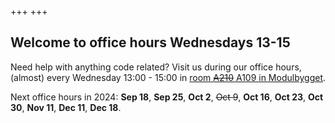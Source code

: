 +++
+++

## Welcome to office hours Wednesdays 13-15

Need help with anything code related? Visit us during our office hours,
(almost) every Wednesday 13:00 - 15:00 in [room ~~A210~~ A109 in
Modulbygget](https://link.mazemap.com/5BIQkf4U).

Next office hours in 2024: **Sep 18**, **Sep 25**, **Oct 2**, ~~Oct 9~~, **Oct
16**, **Oct 23**, **Oct 30**, **Nov 11**, **Dec 11**, **Dec 18**.
